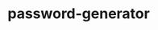 # password-generator

<!-- add a caveat that I chose to use an input box instead of a prompt to set password length -->
